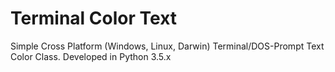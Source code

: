 # Terminal Color Text

Simple Cross Platform (Windows, Linux, Darwin) Terminal/DOS-Prompt Text Color Class. Developed in Python 3.5.x
